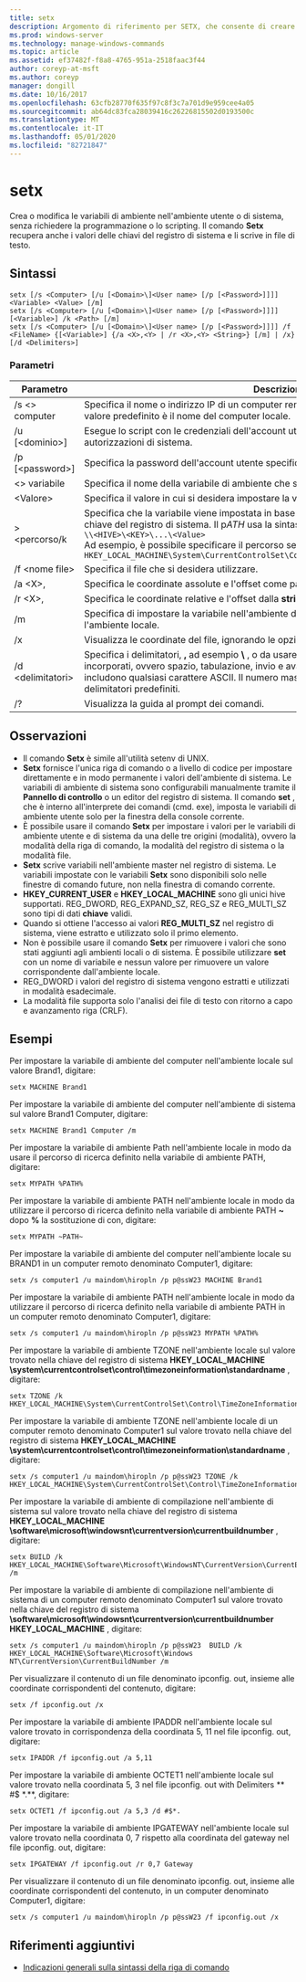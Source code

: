 ```yaml
---
title: setx
description: Argomento di riferimento per SETX, che consente di creare o modificare le variabili di ambiente nell'ambiente utente o di sistema, senza richiedere la programmazione o lo scripting.
ms.prod: windows-server
ms.technology: manage-windows-commands
ms.topic: article
ms.assetid: ef37482f-f8a8-4765-951a-2518faac3f44
author: coreyp-at-msft
ms.author: coreyp
manager: dongill
ms.date: 10/16/2017
ms.openlocfilehash: 63cfb28770f635f97c8f3c7a701d9e959cee4a05
ms.sourcegitcommit: ab64dc83fca28039416c26226815502d0193500c
ms.translationtype: MT
ms.contentlocale: it-IT
ms.lasthandoff: 05/01/2020
ms.locfileid: "82721847"
---
```

# <a name="setx"></a>setx

Crea o modifica le variabili di ambiente nell'ambiente utente o di sistema, senza richiedere la programmazione o lo scripting. Il comando **Setx** recupera anche i valori delle chiavi del registro di sistema e li scrive in file di testo.



## <a name="syntax"></a>Sintassi

```
setx [/s <Computer> [/u [<Domain>\]<User name> [/p [<Password>]]]] <Variable> <Value> [/m]
setx [/s <Computer> [/u [<Domain>\]<User name> [/p [<Password>]]]] [<Variable>] /k <Path> [/m]
setx [/s <Computer> [/u [<Domain>\]<User name> [/p [<Password>]]]] /f <FileName> {[<Variable>] {/a <X>,<Y> | /r <X>,<Y> <String>} [/m] | /x} [/d <Delimiters>]
```

### <a name="parameters"></a>Parametri

|         Parametro          |                                                                                                                                              Descrizione                                                                                                                                              |
|----------------------------|-------------------------------------------------------------------------------------------------------------------------------------------------------------------------------------------------------------------------------------------------------------------------------------------------------|
|       /s \<> computer       |                                                                                  Specifica il nome o indirizzo IP di un computer remoto. Non utilizzare le barre rovesciate. Il valore predefinito è il nome del computer locale.                                                                                  |
| /u [\<dominio>\]<User name> |                                                                                           Esegue lo script con le credenziali dell'account utente specificato. Il valore predefinito è le autorizzazioni di sistema.                                                                                            |
|      /p [\<password>]      |                                                                                                         Specifica la password dell'account utente specificato nella **/u** parametro.                                                                                                         |
|        \<> variabile         |                                                                                                                 Specifica il nome della variabile di ambiente che si desidera impostare.                                                                                                                  |
|          \<Valore>          |                                                                                                                Specifica il valore in cui si desidera impostare la variabile di ambiente.                                                                                                                 |
|         > \<percorso/k         | Specifica che la variabile viene impostata in base alle informazioni provenienti da una chiave del registro di sistema. Il p*ATH* usa la sintassi seguente:</br>`\\<HIVE>\<KEY>\...\<Value>`</br>Ad esempio, è possibile specificare il percorso seguente:</br>`HKEY_LOCAL_MACHINE\System\CurrentControlSet\Control\TimeZoneInformation\StandardName` |
|      /f \<nome file>       |                                                                                                                               Specifica il file che si desidera utilizzare.                                                                                                                                |
|        /a \<X>,<Y>         |                                                                                                                    Specifica le coordinate assolute e l'offset come parametri di ricerca.                                                                                                                    |
|   /r \<X>,<Y><String>   |                                                                                                            Specifica le coordinate relative e l'offset dalla **stringa** come parametri di ricerca.                                                                                                            |
|             /m             |                                                                                                Specifica di impostare la variabile nell'ambiente di sistema. L'impostazione predefinita è l'ambiente locale.                                                                                                 |
|             /x             |                                                                                                       Visualizza le coordinate del file, ignorando le opzioni della riga di comando **/a**, **/r**e **/d** .                                                                                                        |
|      /d \<delimitatori>      |                    Specifica i delimitatori, **,** ad esempio **\\** , o da usare in aggiunta ai quattro delimitatori incorporati, ovvero spazio, tabulazione, invio e avanzamento riga. I delimitatori validi includono qualsiasi carattere ASCII. Il numero massimo di delimitatori è 15, inclusi i delimitatori predefiniti.                    |
|             /?             |                                                                                                                                 Visualizza la guida al prompt dei comandi.                                                                                                                                  |

## <a name="remarks"></a>Osservazioni

-   Il comando **Setx** è simile all'utilità setenv di UNIX.
-   **Setx** fornisce l'unica riga di comando o a livello di codice per impostare direttamente e in modo permanente i valori dell'ambiente di sistema. Le variabili di ambiente di sistema sono configurabili manualmente tramite il **Pannello di controllo** o un editor del registro di sistema. Il comando **set** , che è interno all'interprete dei comandi (cmd. exe), imposta le variabili di ambiente utente solo per la finestra della console corrente.
-   È possibile usare il comando **Setx** per impostare i valori per le variabili di ambiente utente e di sistema da una delle tre origini (modalità), ovvero la modalità della riga di comando, la modalità del registro di sistema o la modalità file.
-   **Setx** scrive variabili nell'ambiente master nel registro di sistema. Le variabili impostate con le variabili **Setx** sono disponibili solo nelle finestre di comando future, non nella finestra di comando corrente.
-   **HKEY_CURRENT_USER** e **HKEY_LOCAL_MACHINE** sono gli unici hive supportati. REG_DWORD, REG_EXPAND_SZ, REG_SZ e REG_MULTI_SZ sono tipi di dati **chiave** validi.
-   Quando si ottiene l'accesso ai valori **REG_MULTI_SZ** nel registro di sistema, viene estratto e utilizzato solo il primo elemento.
-   Non è possibile usare il comando **Setx** per rimuovere i valori che sono stati aggiunti agli ambienti locali o di sistema. È possibile utilizzare **set** con un nome di variabile e nessun valore per rimuovere un valore corrispondente dall'ambiente locale.
-   REG_DWORD i valori del registro di sistema vengono estratti e utilizzati in modalità esadecimale.
-   La modalità file supporta solo l'analisi dei file di testo con ritorno a capo e avanzamento riga (CRLF).

## <a name="examples"></a>Esempi

Per impostare la variabile di ambiente del computer nell'ambiente locale sul valore Brand1, digitare:
```
setx MACHINE Brand1
```
Per impostare la variabile di ambiente del computer nell'ambiente di sistema sul valore Brand1 Computer, digitare:
```
setx MACHINE Brand1 Computer /m
```
Per impostare la variabile di ambiente Path nell'ambiente locale in modo da usare il percorso di ricerca definito nella variabile di ambiente PATH, digitare:
```
setx MYPATH %PATH%
```
Per impostare la variabile di ambiente PATH nell'ambiente locale in modo da utilizzare il percorso di ricerca definito nella variabile di ambiente PATH **~** dopo **%** la sostituzione di con, digitare:
```
setx MYPATH ~PATH~ 
```
Per impostare la variabile di ambiente del computer nell'ambiente locale su BRAND1 in un computer remoto denominato Computer1, digitare:
```
setx /s computer1 /u maindom\hiropln /p p@ssW23 MACHINE Brand1
```
Per impostare la variabile di ambiente PATH nell'ambiente locale in modo da utilizzare il percorso di ricerca definito nella variabile di ambiente PATH in un computer remoto denominato Computer1, digitare:
```
setx /s computer1 /u maindom\hiropln /p p@ssW23 MYPATH %PATH%
```
Per impostare la variabile di ambiente TZONE nell'ambiente locale sul valore trovato nella chiave del registro di sistema **HKEY_LOCAL_MACHINE \system\currentcontrolset\control\timezoneinformation\standardname** , digitare:
```
setx TZONE /k HKEY_LOCAL_MACHINE\System\CurrentControlSet\Control\TimeZoneInformation\StandardName 
```
Per impostare la variabile di ambiente TZONE nell'ambiente locale di un computer remoto denominato Computer1 sul valore trovato nella chiave del registro di sistema **HKEY_LOCAL_MACHINE \system\currentcontrolset\control\timezoneinformation\standardname** , digitare:
```
setx /s computer1 /u maindom\hiropln /p p@ssW23 TZONE /k HKEY_LOCAL_MACHINE\System\CurrentControlSet\Control\TimeZoneInformation\StandardName 
```
Per impostare la variabile di ambiente di compilazione nell'ambiente di sistema sul valore trovato nella chiave del registro di sistema **HKEY_LOCAL_MACHINE \software\microsoft\windowsnt\currentversion\currentbuildnumber** , digitare:
```
setx BUILD /k HKEY_LOCAL_MACHINE\Software\Microsoft\WindowsNT\CurrentVersion\CurrentBuildNumber /m
```
Per impostare la variabile di ambiente di compilazione nell'ambiente di sistema di un computer remoto denominato Computer1 sul valore trovato nella chiave del registro di sistema **\software\microsoft\windowsnt\currentversion\currentbuildnumber HKEY_LOCAL_MACHINE** , digitare:
```
setx /s computer1 /u maindom\hiropln /p p@ssW23  BUILD /k HKEY_LOCAL_MACHINE\Software\Microsoft\Windows NT\CurrentVersion\CurrentBuildNumber /m
```
Per visualizzare il contenuto di un file denominato ipconfig. out, insieme alle coordinate corrispondenti del contenuto, digitare:
```
setx /f ipconfig.out /x
```
Per impostare la variabile di ambiente IPADDR nell'ambiente locale sul valore trovato in corrispondenza della coordinata 5, 11 nel file ipconfig. out, digitare:
```
setx IPADDR /f ipconfig.out /a 5,11
```
Per impostare la variabile di ambiente OCTET1 nell'ambiente locale sul valore trovato nella coordinata 5, 3 nel file ipconfig. out with Delimiters ** #$ \*.**, digitare:
```
setx OCTET1 /f ipconfig.out /a 5,3 /d #$*. 
```
Per impostare la variabile di ambiente IPGATEWAY nell'ambiente locale sul valore trovato nella coordinata 0, 7 rispetto alla coordinata del gateway nel file ipconfig. out, digitare:
```
setx IPGATEWAY /f ipconfig.out /r 0,7 Gateway 
```
Per visualizzare il contenuto di un file denominato ipconfig. out, insieme alle coordinate corrispondenti del contenuto, in un computer denominato Computer1, digitare:
```
setx /s computer1 /u maindom\hiropln /p p@ssW23 /f ipconfig.out /x 
```

## <a name="additional-references"></a>Riferimenti aggiuntivi

- [Indicazioni generali sulla sintassi della riga di comando](command-line-syntax-key.md)